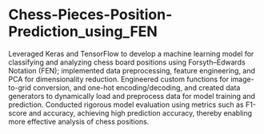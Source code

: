 # Chess-Pieces-Position-Prediction_using_FEN
Leveraged Keras and TensorFlow to develop a machine learning model for classifying and analyzing chess board positions using Forsyth–Edwards Notation (FEN); implemented data preprocessing, feature engineering, and PCA for dimensionality reduction.
Engineered custom functions for image-to-grid conversion, and one-hot encoding/decoding, and created data generators to dynamically load and preprocess data for model training and prediction.
Conducted rigorous model evaluation using metrics such as F1-score and accuracy, achieving high prediction accuracy, thereby enabling more effective analysis of chess positions.
